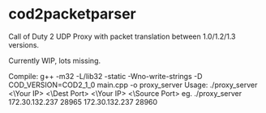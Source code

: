 # cod2packetparser
Call of Duty 2 UDP Proxy with packet translation between 1.0/1.2/1.3 versions.

Currently WIP, lots missing.

Compile: g++ -m32 -L/lib32 -static -Wno-write-strings -D COD_VERSION=COD2_1_0 main.cpp -o proxy_server
Usage: ./proxy_server <\Your IP\> <\Dest Port\> <\Your IP\> <\Source Port\> eg. ./proxy_server 172.30.132.237 28965 172.30.132.237 28960
